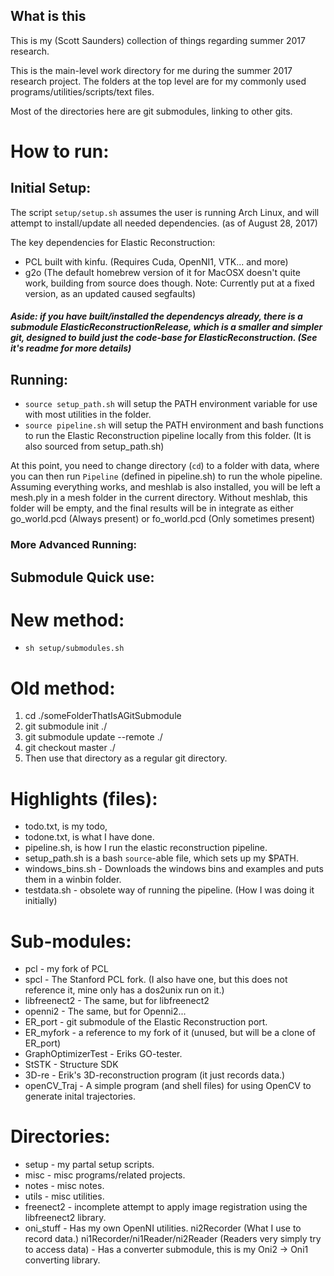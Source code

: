 ## What is this
This is my (Scott Saunders) collection of things regarding summer 2017 research.

This is the main-level work directory for me during the summer 2017 research project. The folders at the top level are for my commonly used programs/utilities/scripts/text files.

Most of the directories here are git submodules, linking to other gits.

# How to run:

## Initial Setup:
The script `setup/setup.sh` assumes the user is running Arch Linux, and will attempt to install/update all needed dependencies. (as of August 28, 2017)

The key dependencies for Elastic Reconstruction:
  * PCL built with kinfu. (Requires Cuda, OpenNI1, VTK... and more)
  * g2o (The default homebrew version of it for MacOSX doesn't quite work, building from source does though. Note: Currently put at a fixed version, as an updated caused segfaults)

##### Aside: if you have built/installed the dependencys already, there is a submodule ElasticReconstructionRelease, which is a smaller and simpler git, designed to build _just_ the code-base for ElasticReconstruction. (See it's readme for more details)

## Running:

* `source setup_path.sh` will setup the PATH environment variable for use with most utilities in the folder.
* `source pipeline.sh` will setup the PATH environment and bash functions to run the Elastic Reconstruction pipeline locally from this folder. (It is also sourced from setup\_path.sh)

At this point, you need to change directory (`cd`) to a folder with data, where you can then run `Pipeline` (defined in pipeline.sh) to run the whole pipeline. Assuming everything works, and meshlab is also installed, you will be left a mesh.ply in a mesh folder in the current directory. Without meshlab, this folder will be empty, and the final results will be in integrate as either go\_world.pcd (Always present) or fo\_world.pcd (Only sometimes present)

### More Advanced Running:




## Submodule Quick use:
# New method: 
  * `sh setup/submodules.sh`

# Old method:
1. cd ./someFolderThatIsAGitSubmodule
2. git submodule init ./
3. git submodule update --remote ./
4. git checkout master ./
5. Then use that directory as a regular git directory.

# Highlights (files):
* todo.txt, is my todo,
* todone.txt, is what I have done.
* pipeline.sh, is how I run the elastic reconstruction pipeline.
* setup_path.sh is a bash `source`-able file, which sets up my $PATH.
* windows_bins.sh - Downloads the windows bins and examples and puts them in a winbin folder.
* testdata.sh - obsolete way of running the pipeline. (How I was doing it initially)
  
# Sub-modules:
 *   pcl - my fork of PCL
 *   spcl - The Stanford PCL fork. (I also have one, but this does not reference it, mine only has a dos2unix run on it.)
 *   libfreenect2 - The same, but for libfreenect2
 *   openni2 - The same, but for Openni2...
 *   ER_port - git submodule of the Elastic Reconstruction port.
 *   ER_myfork - a reference to my fork of it (unused, but will be a clone of ER_port)
 *   GraphOptimizerTest - Eriks GO-tester.
 *   StSTK - Structure SDK
 *   3D-re - Erik's 3D-reconstruction program (it just records data.)
 *   openCV_Traj - A simple program (and shell files) for using OpenCV to generate inital trajectories.    
# Directories:
 *   setup - my partal setup scripts.
 *   misc - misc programs/related projects.
 *   notes - misc notes.
 *   utils - misc utilities.
 *   freenect2 - incomplete attempt to apply image registration using the libfreenect2 library.
 *   oni_stuff - Has my own OpenNI utilities. ni2Recorder (What I use to record data.) ni1Recorder/ni1Reader/ni2Reader (Readers very simply try to access data)
              - Has a converter submodule, this is my Oni2 -> Oni1 converting library.



